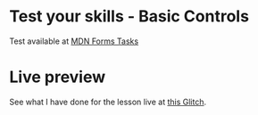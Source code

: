 # Test your skills - Basic Controls

Test available at [MDN Forms Tasks](https://developer.mozilla.org/en-US/docs/Learn/Forms/Test_your_skills:_Basic_controls)

# Live preview

See what I have done for the lesson live at [this Glitch]().
